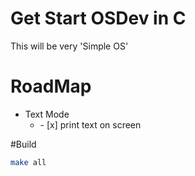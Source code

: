 # Get Start OSDev in C
This will be very 'Simple OS'
# RoadMap
<ul>
  <li> Text Mode
    <ul>
      <li>- [x] print text on screen</li>      
    </ul>
  </li>
</ul>
#Build

```bash
make all
```
